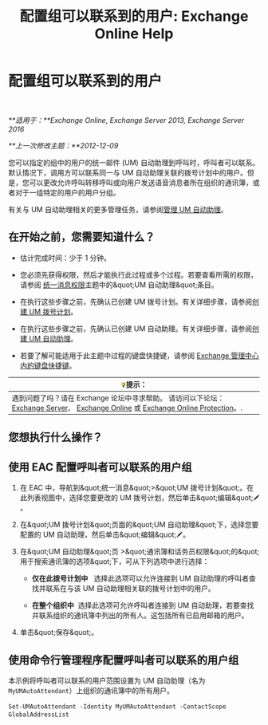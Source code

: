 ﻿---
title: '配置组可以联系到的用户: Exchange Online Help'
TOCTitle: 配置组可以联系到的用户
ms:assetid: 45d9d6d5-c9d6-4b73-8aa2-a23599a4381c
ms:mtpsurl: https://technet.microsoft.com/zh-cn/library/Ee423545(v=EXCHG.150)
ms:contentKeyID: 52061345
ms.date: 05/23/2018
mtps_version: v=EXCHG.150
ms.translationtype: MT
---

# 配置组可以联系到的用户

 

_**适用于：**Exchange Online, Exchange Server 2013, Exchange Server 2016_

_**上一次修改主题：**2012-12-09_

您可以指定的组中的用户的统一邮件 (UM) 自动助理到呼叫时，呼叫者可以联系。默认情况下，调用方可以联系同一与 UM 自动助理关联的拨号计划中的用户。但是，您可以更改允许呼叫转移呼叫或向用户发送语音消息者所在组织的通讯簿，或者对于一组特定的用户的用户分组。

有关与 UM 自动助理相关的更多管理任务，请参阅[管理 UM 自动助理](manage-a-um-auto-attendant-exchange-2013-help.md)。

## 在开始之前，您需要知道什么？

  - 估计完成时间：少于 1 分钟。

  - 您必须先获得权限，然后才能执行此过程或多个过程。若要查看所需的权限，请参阅 [统一消息权限](unified-messaging-permissions-exchange-2013-help.md)主题中的\&quot;UM 自动助理\&quot;条目。

  - 在执行这些步骤之前，先确认已创建 UM 拨号计划。有关详细步骤，请参阅[创建 UM 拨号计划](create-a-um-dial-plan-exchange-2013-help.md)。

  - 在执行这些步骤之前，先确认已创建 UM 自动助理。有关详细步骤，请参阅[创建 UM 自动助理](create-a-um-auto-attendant-exchange-2013-help.md)。

  - 若要了解可能适用于此主题中过程的键盘快捷键，请参阅 [Exchange 管理中心内的键盘快捷键](keyboard-shortcuts-in-the-exchange-admin-center-exchange-online-protection-help.md)。

<table>
<thead>
<tr class="header">
<th><img src="images/Bb124558.tip(EXCHG.150).gif" title="提示" alt="提示" />提示：</th>
</tr>
</thead>
<tbody>
<tr class="odd">
<td>遇到问题了吗？请在 Exchange 论坛中寻求帮助。 请访问以下论坛：<a href="https://go.microsoft.com/fwlink/p/?linkid=60612">Exchange Server</a>、 <a href="https://go.microsoft.com/fwlink/p/?linkid=267542">Exchange Online</a> 或 <a href="https://go.microsoft.com/fwlink/p/?linkid=285351">Exchange Online Protection</a>。.</td>
</tr>
</tbody>
</table>


## 您想执行什么操作？

## 使用 EAC 配置呼叫者可以联系的用户组

1.  在 EAC 中，导航到\&quot;统一消息\&quot;\>\&quot;UM 拨号计划\&quot;。在此列表视图中，选择您要更改的 UM 拨号计划，然后单击\&quot;编辑\&quot;![编辑图标](images/Bb124582.6f53ccb2-1f13-4c02-bea0-30690e6ea71d(EXCHG.150).gif "编辑图标")。

2.  在\&quot;UM 拨号计划\&quot;页面的\&quot;UM 自动助理\&quot;下，选择您要配置的 UM 自动助理，然后单击\&quot;编辑\&quot;![编辑图标](images/Bb124582.6f53ccb2-1f13-4c02-bea0-30690e6ea71d(EXCHG.150).gif "编辑图标")。

3.  在\&quot;UM 自动助理\&quot;页 \>\&quot;通讯簿和话务员权限\&quot;的\&quot;用于搜索通讯簿的选项\&quot;下，可从下列选项中进行选择：
    
      - **仅在此拨号计划中**   选择此选项可以允许连接到 UM 自动助理的呼叫者查找并联系在与该 UM 自动助理相关联的拨号计划中的用户。
    
      - **在整个组织中**  选择此选项可允许呼叫者连接到 UM 自动助理，若要查找并联系组织的通讯簿中列出的所有人。这包括所有已启用邮箱的用户。

4.  单击\&quot;保存\&quot;。

## 使用命令行管理程序配置呼叫者可以联系的用户组

本示例将呼叫者可以联系的用户范围设置为 UM 自动助理（名为 `MyUMAutoAttendant`）上组织的通讯簿中的所有用户。

    Set-UMAutoAttendant -Identity MyUMAutoAttendant -ContactScope GlobalAddressList

